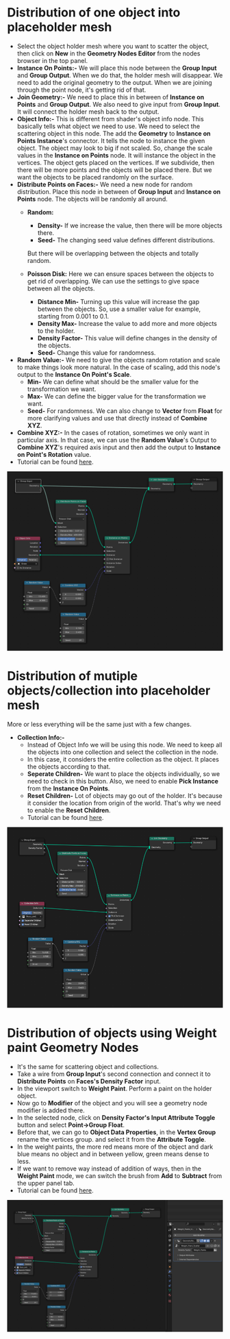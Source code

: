 # Distribution of one object into placeholder mesh 
* Select the object holder mesh where you want to scatter the object, then click on **New** in the **Geometry Nodes Editor** from the nodes browser in the top panel.
* **Instance On Points:-**
	We will place this node between the **Group Input** and **Group Output**.
	When we do that, the holder mesh will disappear. We need to add the original
	geometry to the output. When we are joining through the point node, it's getting rid of that. 
* **Join Geometry:-** 
	We need to place this in between of **Instance on Points** and **Group Output**.
	We also need to give input from **Group Input**. It will connect the holder mesh 
	back to the output. 
* **Object Info:-** 
	This is different from shader's object info node. This basically tells what
	object we need to use. We need to select the scattering object in this node.
	The add the **Geometry** to **Instance on Points Instance**'s connector. It tells the
	node to instance the given object. The object may look to big if not scaled.
	So, change the scale values in the **Instance on Points** node. It will instance the 
	object in the vertices. The object gets placed on the vertices. If we subdivide,
	then there will be more points and the objects will be placed there. But we want 
	the objects to be placed randomly on the surface. 
* **Distribute Points on Faces:-** 
	We need a new node for random distribution. Place this node in between of **Group Input**
	and **Instance on Points** node. The objects will be randomly all around.
	* **Random:** 
		* **Density-** If we increase the value, then there will be more objects there.
		* **Seed-** The changing seed value defines different distributions.
		
        But there will be overlapping between the objects and totally random.
	* **Poisson Disk:** 
		Here we can ensure spaces between the objects to get rid of overlapping. We
		can use the settings to give space between all the objects. 
		* **Distance Min-** Turning up this value will increase the gap between the objects. So, use a smaller value for example, starting from 0.001 to 0.1. 
		* **Density Max-** Increase the value to add more and more objects to the holder. 
		* **Density Factor-** This value will define changes in the density of the objects.
		* **Seed-** Change this value for randomness.
* **Random Value:-**
	We need to give the objects random rotation and scale to make things look more natural.
	In the case of scaling, add this node's output to the **Instance On Point's Scale**.
	* **Min-** We can define what should be the smaller value for the transformation we want. 
	* **Max-** We can define the bigger value for the transformation we want. 
	* **Seed-** For randomness.
	We can also change to **Vector** from **Float** for more clarifying values and use that directly
	instead of **Combine XYZ**.
* **Combine XYZ:-** 
	In the cases of rotation, sometimes we only want in particular axis. In that case,
	we can use the **Random Value**'s Output to **Combine XYZ**'s required axis input and then
	add the output to **Instance on Point's Rotation** value.
* Tutorial can be found [here](https://youtu.be/lrhlOBWXd7Y?si=mRahioJX0jkE_Ydu).
	

<img src="object_scatter.png">
		
# Distribution of mutiple objects/collection into placeholder mesh
More or less everything will be the same just with a few changes. 
* **Collection Info:-** 
    * Instead of Object Info we will be using this node. We need to keep all the objects into one collection and select the collection in the node. 
	* In this case, it considers the entire collection as the object. It places the objects according to that. 
	* **Seperate Children-** We want to place the objects individually, so we need to check in this button. Also, we need to enable **Pick Instance** from the **Instance On Points**. 
	* **Reset Children-** Lot of objects may go out of the holder. It's because it consider the location from origin of the world. That's why we need to enable the **Reset Children**.
	* Tutorial can be found [here](https://youtu.be/lrhlOBWXd7Y?si=mRahioJX0jkE_Ydu).

<img src="collection_scatter.png">

# Distribution of objects using Weight paint Geometry Nodes
* It's the same for scattering object and collections. 
* Take a wire from **Group Input**'s second connection and connect it to **Distribute Points** on **Faces's Density Factor** input.
* In the viewport switch to **Weight Paint**. Perform a paint on the holder object.
* Now go to **Modifier** of the object and you will see a geometry node modifier is added there.
* In the selected node, click on **Density Factor's Input Attribute Toggle** button and select **Point->Group Float**.
* Before that, we can go to **Object Data Properties**, in the **Vertex Group** rename the vertices group. and select it from the **Attribute Toggle**.
* In the weight paints, the more red means more of the object and dark blue means no object and in between yellow, green means dense to less. 
* If we want to remove way instead of addition of ways, then in the **Weight Paint** mode, we can switch the brush from **Add** to **Subtract** from the upper panel tab.
* Tutorial can be found [here](https://youtu.be/6LMuT2hN2yw?si=gBlyjEYMD-YZwk9d).

<img src="weight_paint.png">

	
	
	
	
	
	
	
	
	
	
	
	

